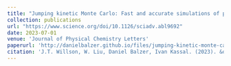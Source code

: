 ```yaml
---
title: "Jumping kinetic Monte Carlo: Fast and accurate simulations of partially delocalised charge transport in organic semiconductors"
collection: publications
url: "https://www.science.org/doi/10.1126/sciadv.abl9692"
date: 2023-07-01
venue: 'Journal of Physical Chemistry Letters'
paperurl: 'http://danielbalzer.github.io/files/jumping-kinetic-monte-carlo-fast-and-accurate-simulations-of-partially-delocalised-charge-transport-in-organic-semiconductors.pdf'
citation: 'J.T. Willson, W. Liu, Daniel Balzer, Ivan Kassal. (2023). &quot;Jumping kinetic Monte Carlo: Fast and accurate simulations of partially delocalised charge transport in organic semiconductors.&quot; <i>Journal of Physical Chemistry Letters</i>.'
---
```

